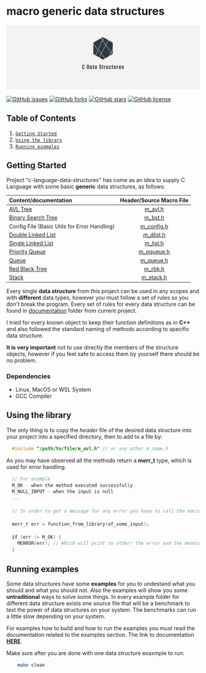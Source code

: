# macro generic data structures

![Projec Logo](../images/logo.png)

[![GitHub issues](https://img.shields.io/github/issues/mihai-negru/c-language-data-structures?label=Issues)](https://github.com/mihai-negru/c-language-data-structures/issues)
[![GitHub forks](https://img.shields.io/github/forks/mihai-negru/c-language-data-structures?label=Forks)](https://github.com/mihai-negru/c-language-data-structures/network)
[![GitHub stars](https://img.shields.io/github/stars/mihai-negru/c-language-data-structures?label=Stars)](https://github.com/mihai-negru/c-language-data-structures/stargazers)
[![GitHub license](https://img.shields.io/github/license/mihai-negru/c-language-data-structures?label=License)](https://github.com/mihai-negru/c-language-data-structures/blob/master/LICENCE)

## **Table of Contents**

1. [`Getting Started`](#getting-started)
2. [`Using the library`](#using-the-library)
3. [`Running examples`](#running-examples)

## **Getting Started**

Project "c-language-data-structures" has come as an idea to supply C Language with some basic **generic** data structures, as follows:

|                       Content/documentation                   |             Header/Source Macro File            |
|                       :-------------                          |                       :---------:               |
| [AVL Tree](documentation/MAVL.md)                             |  [m_avl.h](src/m_avl.h)                         |
| [Binary Search Tree](documentation/MBST.md)                   |  [m_bst.h](src/m_bst.h)                         |
| Config File (Basic Utils for Error Handling)                  |  [m_config.h](src/m_config.h)                   |
| [Double Linked List](documentation/MDLIST.md)                 |  [m_dlist.h](src/m_dlist.h)                     |
| [Single Linked List](documentation/MLIST.md)                  |  [m_list.h](src/m_list.h)                       |
| [Priority Queue](documentation/MPQUEUE.md)                    |  [m_pqueue.h](src/m_pqueue.h)                   |
| [Queue](documentation/MQUEUE.md)                              |  [m_queue.h](src/m_queue.h)                     |
| [Red Black Tree](documentation/MRBK.md)                       |  [m_rbk.h](src/m_rbk.h)                         |
| [Stack](documentation/MSTACK.md)                              |  [m_stack.h](src/m_stack.h)                     |

Every single **data structure** from this project can be used in any scopes and with **different** data types, however you must follow a set of rules so you don't break the program.
Every set of rules for every data structure can be found in [documentation](documentation/) folder from current project.

I tried for every known object to keep their function definitions as in **C++** and also followed the standard naming of methods according to specific data structure.

**It is very important** not to use directly the members of the structure objects, however if you feel safe to access them by yourself there should be no problem.

### **Dependencies**

* Linux, MacOS or WSL System
* GCC Compiler

## **Using the library**

The only thing is to copy the *header* file of the desired data structure into your project into a specified directory,
then to add to a file by:

```c
  #include "/path/to/file/m_avl.h" // or any other m_name.h
```

As you may have observed all the methods return a **merr_t** type, which is used for error handling.

```c
  // For example
  M_OK - when the method executed successfully
  M_NULL_INPUT - when the input is null
  ...

  // In order to get a message for any error you have to call the macro

  merr_t err = function_from_library(of_some_input);

  if (err != M_OK) {
    MERROR(err); // Which will print to stderr the error and the meaning of it
  }
```

## **Running examples**

Some data structures have some **examples** for you to undestand what you should and what you should not. Also the examples
will show you some **untraditional** ways to solve some things. In every example folder for different data structure exists one
source file that will be a benchmark to test the power of data structures on your system. The benchmarks can run a little slow
depending on your system.

For examples how to build and how to run the examples you must read the documentation related to the examples section.
The link to documentation **[HERE](examples/README.md)**.

Make sure after you are done with one data structure exaxmple to run:

```BASH
    make clean
```
